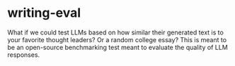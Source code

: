 # writing-eval
What if we could test LLMs based on how similar their generated text is to your favorite thought leaders? Or a random college essay? This is meant to be an open-source benchmarking test meant to evaluate the quality of LLM responses.
